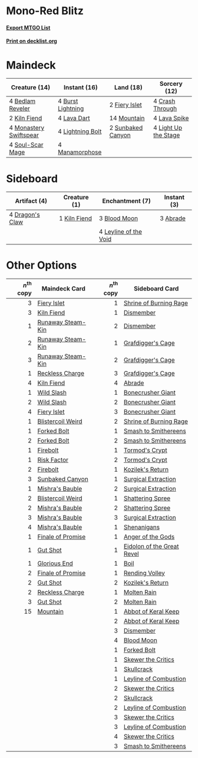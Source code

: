 # Mono-Red Blitz

#### [Export MTGO List](../collection/Mono-Red%20Blitz/Mono-Red%20Blitz.txt)
#### [Print on decklist.org](http://decklist.org/?deckmain=4%09Bedlam%20Reveler%0A4%09Burst%20Lightning%0A4%09Crash%20Through%0A2%09Fiery%20Islet%0A2%09Kiln%20Fiend%0A4%09Lava%20Dart%0A4%09Lava%20Spike%0A4%09Light%20Up%20the%20Stage%0A4%09Lightning%20Bolt%0A4%09Manamorphose%0A4%09Monastery%20Swiftspear%0A14%09Mountain%0A4%09Soul-Scar%20Mage%0A2%09Sunbaked%20Canyon&deckside=3%09Abrade%0A3%09Blood%20Moon%0A4%09Dragon's%20Claw%0A1%09Kiln%20Fiend%0A4%09Leyline%20of%20the%20Void)
# Maindeck

|                                          Creature (14)                                          |                                        Instant (16)                                        |                                         Land (18)                                          |                                         Sorcery (12)                                          |
|-------------------------------------------------------------------------------------------------|--------------------------------------------------------------------------------------------|--------------------------------------------------------------------------------------------|-----------------------------------------------------------------------------------------------|
|4 [Bedlam Reveler](http://gatherer.wizards.com/Pages/Card/Details.aspx?multiverseid=414415)      |4 [Burst Lightning](http://gatherer.wizards.com/Pages/Card/Details.aspx?multiverseid=397662)|2 [Fiery Islet](http://gatherer.wizards.com/Pages/Card/Details.aspx?multiverseid=464187)    |4 [Crash Through](http://gatherer.wizards.com/Pages/Card/Details.aspx?multiverseid=430777)     |
|2 [Kiln Fiend](http://gatherer.wizards.com/Pages/Card/Details.aspx?multiverseid=416924)          |4 [Lava Dart](http://gatherer.wizards.com/Pages/Card/Details.aspx?multiverseid=29766)       |14 [Mountain](http://gatherer.wizards.com/Pages/Card/Details.aspx?multiverseid=439859)      |4 [Lava Spike](http://gatherer.wizards.com/Pages/Card/Details.aspx?multiverseid=79084)         |
|4 [Monastery Swiftspear](http://gatherer.wizards.com/Pages/Card/Details.aspx?multiverseid=438706)|4 [Lightning Bolt](http://gatherer.wizards.com/Pages/Card/Details.aspx?multiverseid=806)    |2 [Sunbaked Canyon](http://gatherer.wizards.com/Pages/Card/Details.aspx?multiverseid=464196)|4 [Light Up the Stage](http://gatherer.wizards.com/Pages/Card/Details.aspx?multiverseid=457251)|
|4 [Soul-Scar Mage](http://gatherer.wizards.com/Pages/Card/Details.aspx?multiverseid=426850)      |4 [Manamorphose](http://gatherer.wizards.com/Pages/Card/Details.aspx?multiverseid=370568)   |                                                                                            |                                                                                               |


# Sideboard

|                                       Artifact (4)                                       |                                     Creature (1)                                      |                                        Enchantment (7)                                         |                                    Instant (3)                                    |
|------------------------------------------------------------------------------------------|---------------------------------------------------------------------------------------|------------------------------------------------------------------------------------------------|-----------------------------------------------------------------------------------|
|4 [Dragon's Claw](http://gatherer.wizards.com/Pages/Card/Details.aspx?multiverseid=129527)|1 [Kiln Fiend](http://gatherer.wizards.com/Pages/Card/Details.aspx?multiverseid=416924)|3 [Blood Moon](http://gatherer.wizards.com/Pages/Card/Details.aspx?multiverseid=45386)          |3 [Abrade](http://gatherer.wizards.com/Pages/Card/Details.aspx?multiverseid=430772)|
|                                                                                          |                                                                                       |4 [Leyline of the Void](http://gatherer.wizards.com/Pages/Card/Details.aspx?multiverseid=107682)|                                                                                   |


# Other Options

|*n*<sup>th</sup> copy|                                       Maindeck Card                                        |*n*<sup>th</sup> copy|                                           Sideboard Card                                            |
|--------------------:|--------------------------------------------------------------------------------------------|--------------------:|-----------------------------------------------------------------------------------------------------|
|                    3|[Fiery Islet](http://gatherer.wizards.com/Pages/Card/Details.aspx?multiverseid=464187)      |                    1|[Shrine of Burning Rage](http://gatherer.wizards.com/Pages/Card/Details.aspx?multiverseid=218018)    |
|                    3|[Kiln Fiend](http://gatherer.wizards.com/Pages/Card/Details.aspx?multiverseid=416924)       |                    1|[Dismember](http://gatherer.wizards.com/Pages/Card/Details.aspx?multiverseid=382182)                 |
|                    1|[Runaway Steam-Kin](http://gatherer.wizards.com/Pages/Card/Details.aspx?multiverseid=452865)|                    2|[Dismember](http://gatherer.wizards.com/Pages/Card/Details.aspx?multiverseid=382182)                 |
|                    2|[Runaway Steam-Kin](http://gatherer.wizards.com/Pages/Card/Details.aspx?multiverseid=452865)|                    1|[Grafdigger's Cage](http://gatherer.wizards.com/Pages/Card/Details.aspx?multiverseid=278452)         |
|                    3|[Runaway Steam-Kin](http://gatherer.wizards.com/Pages/Card/Details.aspx?multiverseid=452865)|                    2|[Grafdigger's Cage](http://gatherer.wizards.com/Pages/Card/Details.aspx?multiverseid=278452)         |
|                    1|[Reckless Charge](http://gatherer.wizards.com/Pages/Card/Details.aspx?multiverseid=413686)  |                    3|[Grafdigger's Cage](http://gatherer.wizards.com/Pages/Card/Details.aspx?multiverseid=278452)         |
|                    4|[Kiln Fiend](http://gatherer.wizards.com/Pages/Card/Details.aspx?multiverseid=416924)       |                    4|[Abrade](http://gatherer.wizards.com/Pages/Card/Details.aspx?multiverseid=430772)                    |
|                    1|[Wild Slash](http://gatherer.wizards.com/Pages/Card/Details.aspx?multiverseid=391959)       |                    1|[Bonecrusher Giant](http://gatherer.wizards.com/Pages/Card/Details.aspx?multiverseid=473077)         |
|                    2|[Wild Slash](http://gatherer.wizards.com/Pages/Card/Details.aspx?multiverseid=391959)       |                    2|[Bonecrusher Giant](http://gatherer.wizards.com/Pages/Card/Details.aspx?multiverseid=473077)         |
|                    4|[Fiery Islet](http://gatherer.wizards.com/Pages/Card/Details.aspx?multiverseid=464187)      |                    3|[Bonecrusher Giant](http://gatherer.wizards.com/Pages/Card/Details.aspx?multiverseid=473077)         |
|                    1|[Blistercoil Weird](http://gatherer.wizards.com/Pages/Card/Details.aspx?multiverseid=289222)|                    2|[Shrine of Burning Rage](http://gatherer.wizards.com/Pages/Card/Details.aspx?multiverseid=218018)    |
|                    1|[Forked Bolt](http://gatherer.wizards.com/Pages/Card/Details.aspx?multiverseid=401702)      |                    1|[Smash to Smithereens](http://gatherer.wizards.com/Pages/Card/Details.aspx?multiverseid=397795)      |
|                    2|[Forked Bolt](http://gatherer.wizards.com/Pages/Card/Details.aspx?multiverseid=401702)      |                    2|[Smash to Smithereens](http://gatherer.wizards.com/Pages/Card/Details.aspx?multiverseid=397795)      |
|                    1|[Firebolt](http://gatherer.wizards.com/Pages/Card/Details.aspx?multiverseid=189236)         |                    1|[Tormod's Crypt](http://gatherer.wizards.com/Pages/Card/Details.aspx?multiverseid=389723)            |
|                    1|[Risk Factor](http://gatherer.wizards.com/Pages/Card/Details.aspx?multiverseid=452863)      |                    2|[Tormod's Crypt](http://gatherer.wizards.com/Pages/Card/Details.aspx?multiverseid=389723)            |
|                    2|[Firebolt](http://gatherer.wizards.com/Pages/Card/Details.aspx?multiverseid=189236)         |                    1|[Kozilek's Return](http://gatherer.wizards.com/Pages/Card/Details.aspx?multiverseid=407608)          |
|                    3|[Sunbaked Canyon](http://gatherer.wizards.com/Pages/Card/Details.aspx?multiverseid=464196)  |                    1|[Surgical Extraction](http://gatherer.wizards.com/Pages/Card/Details.aspx?multiverseid=397706)       |
|                    1|[Mishra's Bauble](http://gatherer.wizards.com/Pages/Card/Details.aspx?multiverseid=122122)  |                    2|[Surgical Extraction](http://gatherer.wizards.com/Pages/Card/Details.aspx?multiverseid=397706)       |
|                    2|[Blistercoil Weird](http://gatherer.wizards.com/Pages/Card/Details.aspx?multiverseid=289222)|                    1|[Shattering Spree](http://gatherer.wizards.com/Pages/Card/Details.aspx?multiverseid=456224)          |
|                    2|[Mishra's Bauble](http://gatherer.wizards.com/Pages/Card/Details.aspx?multiverseid=122122)  |                    2|[Shattering Spree](http://gatherer.wizards.com/Pages/Card/Details.aspx?multiverseid=456224)          |
|                    3|[Mishra's Bauble](http://gatherer.wizards.com/Pages/Card/Details.aspx?multiverseid=122122)  |                    3|[Surgical Extraction](http://gatherer.wizards.com/Pages/Card/Details.aspx?multiverseid=397706)       |
|                    4|[Mishra's Bauble](http://gatherer.wizards.com/Pages/Card/Details.aspx?multiverseid=122122)  |                    1|[Shenanigans](http://gatherer.wizards.com/Pages/Card/Details.aspx?multiverseid=464095)               |
|                    1|[Finale of Promise](http://gatherer.wizards.com/Pages/Card/Details.aspx?multiverseid=461054)|                    1|[Anger of the Gods](http://gatherer.wizards.com/Pages/Card/Details.aspx?multiverseid=438682)         |
|                    1|[Gut Shot](http://gatherer.wizards.com/Pages/Card/Details.aspx?multiverseid=397673)         |                    1|[Eidolon of the Great Revel](http://gatherer.wizards.com/Pages/Card/Details.aspx?multiverseid=442117)|
|                    1|[Glorious End](http://gatherer.wizards.com/Pages/Card/Details.aspx?multiverseid=426835)     |                    1|[Boil](http://gatherer.wizards.com/Pages/Card/Details.aspx?multiverseid=14630)                       |
|                    2|[Finale of Promise](http://gatherer.wizards.com/Pages/Card/Details.aspx?multiverseid=461054)|                    1|[Rending Volley](http://gatherer.wizards.com/Pages/Card/Details.aspx?multiverseid=394663)            |
|                    2|[Gut Shot](http://gatherer.wizards.com/Pages/Card/Details.aspx?multiverseid=397673)         |                    2|[Kozilek's Return](http://gatherer.wizards.com/Pages/Card/Details.aspx?multiverseid=407608)          |
|                    2|[Reckless Charge](http://gatherer.wizards.com/Pages/Card/Details.aspx?multiverseid=413686)  |                    1|[Molten Rain](http://gatherer.wizards.com/Pages/Card/Details.aspx?multiverseid=425928)               |
|                    3|[Gut Shot](http://gatherer.wizards.com/Pages/Card/Details.aspx?multiverseid=397673)         |                    2|[Molten Rain](http://gatherer.wizards.com/Pages/Card/Details.aspx?multiverseid=425928)               |
|                   15|[Mountain](http://gatherer.wizards.com/Pages/Card/Details.aspx?multiverseid=439859)         |                    1|[Abbot of Keral Keep](http://gatherer.wizards.com/Pages/Card/Details.aspx?multiverseid=398411)       |
|                     |                                                                                            |                    2|[Abbot of Keral Keep](http://gatherer.wizards.com/Pages/Card/Details.aspx?multiverseid=398411)       |
|                     |                                                                                            |                    3|[Dismember](http://gatherer.wizards.com/Pages/Card/Details.aspx?multiverseid=382182)                 |
|                     |                                                                                            |                    4|[Blood Moon](http://gatherer.wizards.com/Pages/Card/Details.aspx?multiverseid=45386)                 |
|                     |                                                                                            |                    1|[Forked Bolt](http://gatherer.wizards.com/Pages/Card/Details.aspx?multiverseid=401702)               |
|                     |                                                                                            |                    1|[Skewer the Critics](http://gatherer.wizards.com/Pages/Card/Details.aspx?multiverseid=457259)        |
|                     |                                                                                            |                    1|[Skullcrack](http://gatherer.wizards.com/Pages/Card/Details.aspx?multiverseid=366238)                |
|                     |                                                                                            |                    1|[Leyline of Combustion](http://gatherer.wizards.com/Pages/Card/Details.aspx?multiverseid=466902)     |
|                     |                                                                                            |                    2|[Skewer the Critics](http://gatherer.wizards.com/Pages/Card/Details.aspx?multiverseid=457259)        |
|                     |                                                                                            |                    2|[Skullcrack](http://gatherer.wizards.com/Pages/Card/Details.aspx?multiverseid=366238)                |
|                     |                                                                                            |                    2|[Leyline of Combustion](http://gatherer.wizards.com/Pages/Card/Details.aspx?multiverseid=466902)     |
|                     |                                                                                            |                    3|[Skewer the Critics](http://gatherer.wizards.com/Pages/Card/Details.aspx?multiverseid=457259)        |
|                     |                                                                                            |                    3|[Leyline of Combustion](http://gatherer.wizards.com/Pages/Card/Details.aspx?multiverseid=466902)     |
|                     |                                                                                            |                    4|[Skewer the Critics](http://gatherer.wizards.com/Pages/Card/Details.aspx?multiverseid=457259)        |
|                     |                                                                                            |                    3|[Smash to Smithereens](http://gatherer.wizards.com/Pages/Card/Details.aspx?multiverseid=397795)      |

